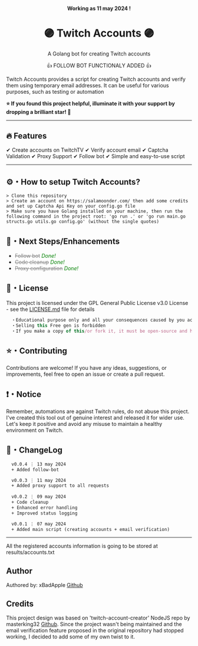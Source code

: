 <h4 align="center">
    Working as 11 may 2024 !
  </h4>
  
  <h1 align="center">
    🟣 Twitch Accounts 🟣
  </h1>
  
  <p align="center">
   A Golang bot for creating Twitch accounts
  </p>

  <p align="center">
   👍 FOLLOW BOT FUNCTIONALY ADDED 👍
  </p>
  
  Twitch Accounts provides a script for creating Twitch accounts and verify them using temporary email addresses. It can be useful for various purposes, such as testing or automation
  
  **⭐ If you found this project helpful, illuminate it with your support by dropping a brilliant star! 🌟**
  
  <hr>
  
  ## :fire: Features
  
  ✔ Create accounts on TwitchTV
  ✔ Verify account email
  ✔ Captcha Validation
  ✔ Proxy Support
  ✔ Follow bot
  ✔ Simple and easy-to-use script

  ---
  
  ## ⚙️・How to setup Twitch Accounts?
  ```sh-session
  > Clone this repository
  > Create an account on https://salamoonder.com/ then add some credits and set up Captcha Api Key on your config.go file
  > Make sure you have Golang installed on your machine, then run the following command in the project root: 'go run .' or 'go run main.go structs.go utils.go config.go' (without the single quotes)
  ```
  
  ## 🎉・Next Steps/Enhancements
  
  - <span style="color: gray;">~~Follow bot~~</span> <i style="color:green;">Done!</i>
  - <span style="color: gray;">~~Code cleanup~~</span>  <i style="color:green;">Done!</i>
  - <span style="color: gray;">~~Proxy configuration~~</span>  <i style="color:green;">Done!</i>
  
  ## 📄・License
  
  This project is licensed under the GPL General Public License v3.0 License - see the [LICENSE.md](./LICENSE) file for details
  ```js
    ・Educational purpose only and all your consequences caused by you actions is your responsibility
    ・Selling this Free gen is forbidden
    ・If you make a copy of this/or fork it, it must be open-source and have credits linking to this repo
  ```
  
  ## ⭐・Contributing
  Contributions are welcome! If you have any ideas, suggestions, or improvements, feel free to open an issue or create a pull request.
  
  ## ❗・Notice
  Remember, automations are against Twitch rules, do not abuse this project. I've created this tool out of genuine interest and released it for wider use. Let's keep it positive and avoid any misuse to maintain a healthy environment on Twitch.
  
  ## 💭・ChangeLog
  ```diff
    v0.0.4 ⋮ 13 may 2024
    + Added follow-bot

    v0.0.3 ⋮ 11 may 2024
    + Added proxy support to all requests
    
    v0.0.2 ⋮ 09 may 2024
    + Code cleanup
    + Enhanced error handling
    + Improved status logging

    v0.0.1 ⋮ 07 may 2024
    + Added main script (creating accounts + email verification)
   ```
  ---
  
  <p>
    All the registered accounts information is going to be stored at results/accounts.txt
  </p>
  
  
  ## Author
  Authored by: xBadApple [Github](https://github.com/xBadApple)
  
  ## Credits
  This project design was based on 'twitch-account-creator' NodeJS repo by masterking32 [Github](https://github.com/masterking32). Since the project wasn't being maintained and the email verification feature proposed in the original repository had stopped working, I decided to add some of my own twist to it.
  
